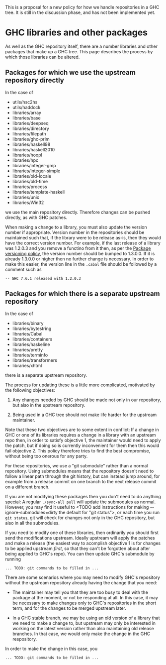 
This is a proposal for a new policy for how we handle
repositories in a GHC tree. It is still in the discussion
phase, and has not been implemented yet.

# GHC libraries and other packages


As well as the GHC repository itself, there are a number libraries
and other packages that make up a GHC tree. This page describes the
process by which those libraries can be altered.

## Packages for which we use the upstream repository directly


In the case of

- utils/hsc2hs
- utils/haddock
- libraries/array
- libraries/base
- libraries/deepseq
- libraries/directory
- libraries/filepath
- libraries/ghc-prim
- libraries/haskell98
- libraries/haskell2010
- libraries/hoopl
- libraries/hpc
- libraries/integer-gmp
- libraries/integer-simple
- libraries/old-locale
- libraries/old-time
- libraries/process
- libraries/template-haskell
- libraries/unix
- libraries/Win32


we use the main repository directly. Therefore changes can be pushed
directly, as with GHC patches.


When making a change to a library, you must also update the version
number if appropriate. Version number in the repositories should be
maintained such that, if the library were to be release as-is, then
they would have the correct version number. For example, if the last
release of a library was 1.2.0.3 and you remove a functino from it
then, as per the
[ Package versioning policy](http://www.haskell.org/haskellwiki/Package_versioning_policy),
the version number should be bumped to 1.3.0.0. If it is already
1.3.0.0 or higher then no further change is necessary. In order to
make this easier, the version line in the `.cabal` file should be
followed by a comment such as

```wiki
-- GHC 7.6.1 released with 1.2.0.3
```

## Packages for which there is a separate upstream repository


In the case of

- libraries/binary
- libraries/bytestring
- libraries/Cabal
- libraries/containers
- libraries/haskeline
- libraries/pretty
- libraries/terminfo
- libraries/transformers
- libraries/xhtml


there is a separate upstream repository.


The process for updating these is a little more complicated, motivated
by the following objectives:

1. Any changes needed by GHC should be made not only in our repository,
  but also in the upstream repository.

1. Being used in a GHC tree should not make life harder for the
  upstream maintainer.


Note that these two objectives are to some extent in conflict: If a
change in GHC or one of its libraries requires a change in a library
with an upstream repo then, in order to satisfy objective 1, the
maintainer would need to apply the patch, but if doing so is currently
inconvenient for them then this would fail objective 2. This policy
therefore tries to find the best compromise, without being too onerous
for any party.


For these repositories, we use a "git submodule" rather than a normal
repository. Using submodules means that the repository doesn't need to
follow a linear path through the git history, but can instead jump
around, for example from a release commit on one branch to the next
release commit on a different branch.


If you are not modifying these packages then you don't need to do
anything special: A regular `./sync-all pull` will update the submodules
as normal. However, you may find it useful to \<TODO add instructions
for making --ignore-submodules=dirty the default for "git status"\>,
or each time you run `git status`, git will check for changes not only
in the GHC repository, but also in all the submodules.


If you need to modify one of these libraries, then ordinarily you should
first send the modifications upstream. Ideally upstream will apply the
patches and make a release (the easiest way to acomplish objective 1 is
for changes to be applied upstream *first*, so that they can't be
forgotten about after being applied to GHC's repo). You can then update
GHC's submodule by running

```wiki
... TODO: git commands to be filled in ...
```


There are some scenarios where you may need to modify GHC's repository
without the upstream repository already having the change that you need:

- The maintainer may tell you that they are too busy to deal with the
  package at the moment, or not be responding at all. In this case, it
  may be necessary to make changes only to GHC's repositories in the
  short term, and for the changes to be merged upstream later.

- In a GHC stable branch, we may be using an old version of a library
  that we need to make a change to, but upstream may only be interested
  in working on the latest version rather than also maintaining old
  release branches. In that case, we would only make the change in the
  GHC respository.


In order to make the change in this case, you

```wiki
... TODO: git commands to be filled in ...
```